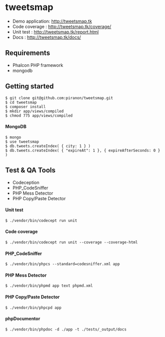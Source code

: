 # tweetsmap

- Demo application: http://tweetsmap.tk
- Code coverage : http://tweetsmap.tk/coverage/
- Unit test : http://tweetsmap.tk/report.html
- Docs : http://tweetsmap.tk/docs/

## Requirements

- Phalcon PHP framework
- mongodb


## Getting started

```
$ git clone git@github.com:piranon/tweetsmap.git
$ cd tweetsmap
$ composer install
$ mkdir app/views/compiled
$ chmod 775 app/views/compiled
```

#### MongoDB

```
$ mongo
$ use tweetsmap
$ db.tweets.createIndex( { city: 1 } )
$ db.tweets.createIndex( { "expireAt": 1 }, { expireAfterSeconds: 0 } )
```

## Test & QA Tools

- Codeception
- PHP_CodeSniffer
- PHP Mess Detector
- PHP Copy/Paste Detector


#### Unit test
```
$ ./vendor/bin/codecept run unit
```

#### Code coverage
```
$ ./vendor/bin/codecept run unit --coverage --coverage-html
```

#### PHP_CodeSniffer
```
$ ./vendor/bin/phpcs --standard=codesniffer.xml app
```

#### PHP Mess Detector
```
$ ./vendor/bin/phpmd app text phpmd.xml
```

#### PHP Copy/Paste Detector
```
$ ./vendor/bin/phpcpd app
```

#### phpDocumentor
```
$ ./vendor/bin/phpdoc -d ./app -t ./tests/_output/docs
``` 